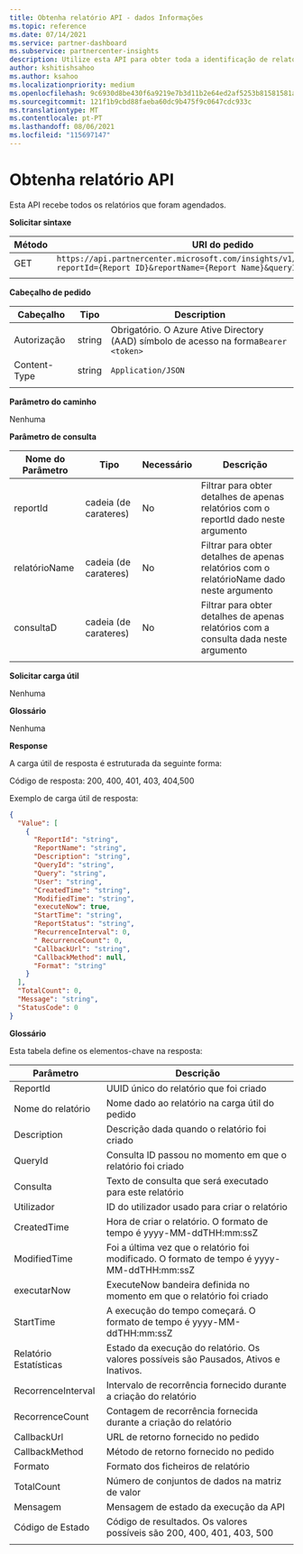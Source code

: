 ```yaml
---
title: Obtenha relatório API - dados Informações
ms.topic: reference
ms.date: 07/14/2021
ms.service: partner-dashboard
ms.subservice: partnercenter-insights
description: Utilize esta API para obter toda a identificação de relatório disponível nos insights do Partner Center.
author: kshitishsahoo
ms.author: ksahoo
ms.localizationpriority: medium
ms.openlocfilehash: 9c6930d8be430f6a9219e7b3d11b2e64ed2af5253b81581581ad6254a2a1d8d3
ms.sourcegitcommit: 121f1b9cbd88faeba60dc9b475f9c0647cdc933c
ms.translationtype: MT
ms.contentlocale: pt-PT
ms.lasthandoff: 08/06/2021
ms.locfileid: "115697147"
---
```

# <a name="get-report-api"></a>Obtenha relatório API

Esta API recebe todos os relatórios que foram agendados.

**Solicitar sintaxe**

|    Método    |    URI do pedido    |
|    ----    |    ----    |
|    GET    |    `https://api.partnercenter.microsoft.com/insights/v1/mpn/ScheduledReport?reportId={Report ID}&reportName={Report Name}&queryId={Query ID}` |
|        |        |

**Cabeçalho de pedido**

|    Cabeçalho    |    Tipo    |    Description    |
|    ----    |    ----    |    ----    |
|    Autorização    |    string    |    Obrigatório. O Azure Ative Directory (AAD) símbolo de acesso na forma`Bearer <token>`    |
|    Content-Type    |    string    |    `Application/JSON`    |
|        |        |        |

**Parâmetro do caminho**

Nenhuma

**Parâmetro de consulta**

|    Nome do Parâmetro    |    Tipo    |    Necessário    |    Descrição    |
|    ----    |    ----    |    ----    |    ----    |
|    reportId     |    cadeia (de carateres)    |    No    |    Filtrar para obter detalhes de apenas relatórios com o reportId dado neste argumento     |
|    relatórioName     |    cadeia (de carateres)    |    No    |    Filtrar para obter detalhes de apenas relatórios com o relatórioName dado neste argumento     |
|    consultaD     |    cadeia (de carateres)    |    No    |    Filtrar para obter detalhes de apenas relatórios com a consulta dada neste argumento     |
|        |        |        |        |


**Solicitar carga útil**

Nenhuma

**Glossário**

Nenhuma

**Response**

A carga útil de resposta é estruturada da seguinte forma:

Código de resposta: 200, 400, 401, 403, 404,500

Exemplo de carga útil de resposta:

```json
{ 
  "Value": [ 
    { 
      "ReportId": "string", 
      "ReportName": "string", 
      "Description": "string", 
      "QueryId": "string", 
      "Query": "string", 
      "User": "string", 
      "CreatedTime": "string", 
      "ModifiedTime": "string", 
      "executeNow": true, 
      "StartTime": "string", 
      "ReportStatus": "string", 
      "RecurrenceInterval": 0, 
      " RecurrenceCount": 0, 
      "CallbackUrl": "string",
      "CallbackMethod": null,
      "Format": "string" 
    } 
  ], 
  "TotalCount": 0, 
  "Message": "string", 
  "StatusCode": 0 
}
```

**Glossário**

Esta tabela define os elementos-chave na resposta:

|    Parâmetro    |    Descrição    |
|    ----    |    ----    |
|    ReportId     |    UUID único do relatório que foi criado     |
|    Nome do relatório     |    Nome dado ao relatório na carga útil do pedido     |
|    Description     |    Descrição dada quando o relatório foi criado     |
|    QueryId     |    Consulta ID passou no momento em que o relatório foi criado     |
|    Consulta     |    Texto de consulta que será executado para este relatório     |
|    Utilizador     |    ID do utilizador usado para criar o relatório     |
|    CreatedTime     |    Hora de criar o relatório. O formato de tempo é yyyy-MM-ddTHH:mm:ssZ     |
|    ModifiedTime     |    Foi a última vez que o relatório foi modificado. O formato de tempo é yyyy-MM-ddTHH:mm:ssZ     |
|    executarNow     |    ExecuteNow bandeira definida no momento em que o relatório foi criado    |
|    StartTime     |    A execução do tempo começará. O formato de tempo é yyyy-MM-ddTHH:mm:ssZ     |
|    Relatório Estatísticas     |    Estado da execução do relatório. Os valores possíveis são Pausados, Ativos e Inativos.     |
|    RecorrenceInterval     |    Intervalo de recorrência fornecido durante a criação do relatório     |
|    RecorrenceCount     |    Contagem de recorrência fornecida durante a criação do relatório     |
|    CallbackUrl     |    URL de retorno fornecido no pedido     |
|    CallbackMethod    |    Método de retorno fornecido no pedido    |
|    Formato     |    Formato dos ficheiros de relatório     |
|    TotalCount     |    Número de conjuntos de dados na matriz de valor     |
|    Mensagem     |    Mensagem de estado da execução da API     |
|    Código de Estado     |    Código de resultados. Os valores possíveis são 200, 400, 401, 403, 500     |
|        |        |